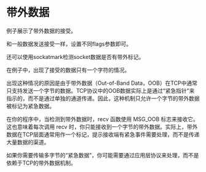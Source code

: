 # 带外数据


例子展示了带外数据的接受。

和一般数据发送接受一样，设置不同flags参数即可。

还可以使用sockatmark检测socket数据是否有带外标记。

在例子中，出现了接受的数据只有一个字符的情况。

出现这种情况的原因是由于带外数据（Out-of-Band Data，OOB）在TCP中通常只支持发送一个字节的数据。TCP协议中的OOB数据实际上是通过“紧急指针”来指示的，而不是通过单独的通道传递。因此，这种机制只允许一个字节的带外数据被标记为紧急数据。

在你的程序中，当检测到带外数据时，recv 函数使用 MSG_OOB 标志来接收它。这也意味着每次调用 recv 时，你只能接收到一个字节的带外数据。实际上，带外数据在TCP层面通常用作一个标记，提示接收端有紧急事件需要处理，而不是传递大量数据的渠道。

如果你需要传输多字节的“紧急数据”，你可能需要通过应用层协议来处理，而不是依赖于TCP的带外数据机制。